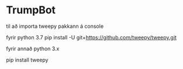 # TrumpBot

til að importa tweepy pakkann á console


fyrir python 3.7
pip install -U git+https://github.com/tweepy/tweepy.git

fyrir annað python 3.x

pip install tweepy
